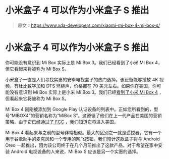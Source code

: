 # 小米盒子 4 可以作为小米盒子 S 推出

> 原文：<https://www.xda-developers.com/xiaomi-mi-box-4-mi-box-s/>

# 小米盒子 4 可以作为小米盒子 S 推出

你可能没有意识到 Mi Box 实际上是 Mi Box 3。我们已经看到了小米 Mi Box 4，但它看起来将被称为 Mi Box S。

小米盒子一直是人们寻找实惠的安卓电视盒子的热门选择。该设备能够播放 4K 视频，有杜比数字加和 DTS 环绕声，价格都在 70 美元左右。如果你在美国，你可能没有意识到 Mi Box 实际上是小米 Mi Box 3。我们已经[看到了小米 Mi Box 4](https://www.xda-developers.com/xiaomi-mi-box-4-remote-google-assistant-netflix-button/) ，但看起来它将被称为 Mi Box S。

Mi Box 4 刚刚被添加到 Google Play 认证设备的列表中。正如您所看到的，型号“MIBOX4”的营销名称为“MiBox S”。这遵循了他们在上一代产品在美国的营销策略。由于它[已经通过了 FCC](https://www.xda-developers.com/xiaomi-mi-box-4-remote-google-assistant-netflix-button/) ，我们知道它将进入美国。

Mi Box 4 看起来与之前的型号非常相似。最大的区别之一就是遥控器。它有一个用于谷歌助手的麦克风和一个专用的网飞按钮。我们预计这款盒子将与 Android Oreo 一起推出，因为该公司终于在几个月前推出了这款产品。对于希望在家中安装 Android 电视设备的人来说，Mi Box S 应该是另一个实惠的选择。